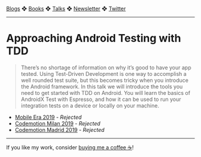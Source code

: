 [Blogs](../blogs.md) ❖ [Books](../books.md) ❖ [Talks](../talks.md) ❖ [Newsletter](https://tinyletter.com/vgonda) ❖ [Twitter](https://twitter.com/TTGonda)

---

# Approaching Android Testing with TDD

> There’s no shortage of information on why it’s good to have your app tested. Using Test-Driven Development is one way to accomplish a well rounded test suite, but this becomes tricky when you introduce the Android framework. In this talk we will introduce the tools you need to get started with TDD on Android. You will learn the basics of AndroidX Test with Espresso, and how it can be used to run your integration tests on a device or locally on your machine.

- [Mobile Era 2019](https://mobileera.rocks/) - _Rejected_
- [Codemotion Milan 2019](https://events.codemotion.com/conferences/milan/2019/) - _Rejected_
- [Codemotion Madrid 2019](https://events.codemotion.com/conferences/madrid/2019/) - _Rejected_

---

If you like my work, consider [buying me a coffee ☕](https://www.buymeacoffee.com/96JjLEW)!
